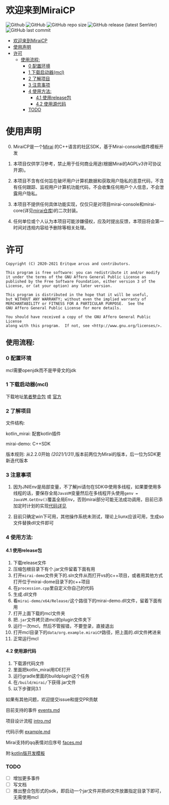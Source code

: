 # 欢迎来到MiraiCP
![Github](https://img.shields.io/badge/Author-Nambers-blue) ![GitHub](https://img.shields.io/github/license/Nambers/MiraiCP) ![GitHub repo size](https://img.shields.io/github/repo-size/Nambers/MiraiCP) ![GitHub release (latest SemVer)](https://img.shields.io/github/v/release/Nambers/MiraiCP) ![GitHub last commit](https://img.shields.io/github/last-commit/Nambers/MiraiCP)

* [欢迎来到MiraiCP](#欢迎来到miraicp)
* [使用声明](#使用声明)
* [许可](#许可)
  * [使用流程:](#使用流程)
    * [0 配置环境](#0-配置环境)
    * [1 下载启动器(mcl)](#1-下载启动器mcl)
    * [2 了解项目](#2-了解项目)
    * [3 注意事项](#3-注意事项)
    * [4 使用方法:](#4-使用方法)
      * [4\.1 使用release包](#41-使用release包)
      * [4\.2 使用源代码](#42-使用源代码)
    * [TODO](#todo)

# 使用声明

0. MiraiCP是一个[Mirai](https://github.com/mamoe/mirai) 的C++语言的社区SDK，基于Mirai-console插件模板开发

1. 本项目仅供学习参考，禁止用于任何商业用途(根据Mirai的AGPLv3许可协议开源)。

2. 本项目不含有任何旨在破坏用户计算机数据和获取用户隐私的恶意代码，不含有任何跟踪、监视用户计算机功能代码，不会收集任何用户个人信息，不会泄露用户隐私。

3. 本项目不提供任何具体功能实现，仅仅只是对项目mirai-console和mirai-core(详见[mirai仓库](https://github.com/mamoe/mirai))的二次封装。

4. 任何单位或个人认为本项目可能涉嫌侵权，应及时提出反馈，本项目将会第一时间对违规内容给予删除等相关处理。

# 许可
```
Copyright (C) 2020-2021 Eritque arcus and contributors.

This program is free software: you can redistribute it and/or modify
it under the terms of the GNU Affero General Public License as
published by the Free Software Foundation, either version 3 of the
License, or (at your option) any later version.

This program is distributed in the hope that it will be useful,
but WITHOUT ANY WARRANTY; without even the implied warranty of
MERCHANTABILITY or FITNESS FOR A PARTICULAR PURPOSE.  See the
GNU Affero General Public License for more details.

You should have received a copy of the GNU Affero General Public License
along with this program.  If not, see <http://www.gnu.org/licenses/>.
```
## 使用流程:

### 0 配置环境
mcl需要openjdk而不是甲骨文的jdk

### 1 下载启动器(mcl)
下载地址[笔者整合包](https://github.com/Nambers/MiraiEXE) 或 [官方](https://github.com/iTXTech/mirai-console-loader/)

### 2 了解项目

文件结构:

kotlin_mirai: 配套kotlin插件

mirai-demo: C++SDK

版本规则: 从2.2.0开始 *(2021/1/31)*,版本前两位为Mirai的版本，后一位为SDK更新迭代版本

### 3 注意事项
1. 因为JNIEnv是局部变量，不了解jni请勿在SDK中使用多线程，如果要使用多线程的话，要保存全局`JavaVM`变量然后在多线程开头使用`genv = JavaVM.GetEnv()`覆盖全局Env，否则mirai部分可能无法成功调用，目前已添加定时计划的实现[代码详见](https://github.com/Nambers/MiraiCP/blob/master/doc/example.md#%E6%89%A7%E8%A1%8C%E5%AE%9A%E6%97%B6%E4%BB%BB%E5%8A%A1)

2. 目前只确定win下可用，其他操作系统未测试，理论上liunx应该可用，生成so文件替换dll文件即可

### 4 使用方法:

#### 4.1 使用release包
1. 下载release文件
2. 压缩包根目录下有个.jar文件留着下面有用
3. 打开`mirai-demo`文件夹下的.sln文件从而打开vs的c++项目，或者用其他方式打开位于mirai-dome目录下的c++项目
4. 在`procession.cpp`里自定义你自己的代码
5. 生成.dll文件
6. 看`mirai-demo/x64/Release/`这个路径下的mirai-demo.dll文件，留着下面有用
7. 打开上面下载的mcl文件夹
8. 把`.jar`文件拷贝进mcl的plugin文件夹下
9. 运行一次mcl，然后不管报错，不要登录，直接退出
10. 打开mcl目录下的`data/org.example.miraiCP`路径，把上面的.dll文件拷进来
11. 正常运行mcl
#### 4.2 使用源代码
1. 下载源代码文件
2. 里面把kotlin_mirai用IDE打开
3. 运行gradle里面的buildplugin这个任务
4. 在`/build/mirai/`下获得.jar文件
5. 以下步骤同3.1


如果有其他问题，欢迎提交issue和提交PR贡献

目前支持的事件 [events.md](https://github.com/Nambers/MiraiCP/blob/master/doc/events.md)

项目设计流程 [intro.md](https://github.com/Nambers/MiraiCP/blob/master/doc/intro.md)

代码示例 [example.md](https://github.com/Nambers/MiraiCP/blob/master/doc/example.md)

Mirai支持的qq表情对应序号 [faces.md](https://github.com/Nambers/MiraiCP/blob/master/doc/faces.md)

附:[kotlin版开发模板](https://github.com/Nambers/mirai_kotlin_example)

### TODO
- [ ] 增加更多事件
- [ ] 写文档
- [ ] 推出整合包形式的sdk，即启动一个jar文件并把dll文件放置指定目录下即可，无需使用mcl
